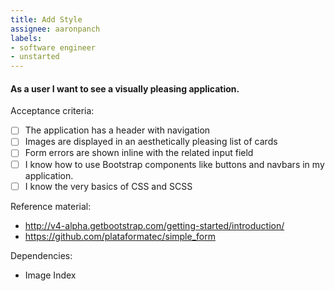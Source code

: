 ```yaml
---
title: Add Style
assignee: aaronpanch
labels:
- software engineer
- unstarted
---
```


#### As a user I want to see a visually pleasing application.

Acceptance criteria:
- [ ] The application has a header with navigation
- [ ] Images are displayed in an aesthetically pleasing list of cards
- [ ] Form errors are shown inline with the related input field
- [ ] I know how to use Bootstrap components like buttons and navbars in my
  application.
- [ ] I know the very basics of CSS and SCSS

Reference material:
- http://v4-alpha.getbootstrap.com/getting-started/introduction/
- https://github.com/plataformatec/simple_form

Dependencies:
- Image Index
